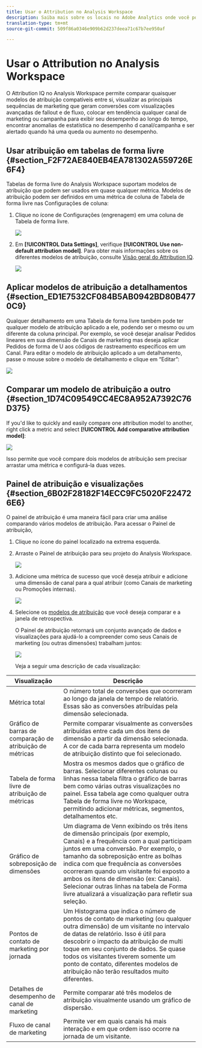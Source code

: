 ```yaml
---
title: Usar o Attribution no Analysis Workspace
description: Saiba mais sobre os locais no Adobe Analytics onde você pode usar atribuição.
translation-type: tm+mt
source-git-commit: 509f86a0346e909b62d237deea71c67b7ee950af

---
```



# Usar o Attribution no Analysis Workspace

O Attribution IQ no Analysis Workspace permite comparar quaisquer modelos de atribuição compatíveis entre si, visualizar as principais sequências de marketing que geram conversões com visualizações avançadas de fallout e de fluxo, colocar em tendência qualquer canal de marketing ou campanha para exibir seu desempenho ao longo do tempo, encontrar anomalias de estatística no desempenho d canal/campanha e ser alertado quando há uma queda ou aumento no desempenho.

## Usar atribuição em tabelas de forma livre {#section_F2F72AE840EB4EA781302A559726E6F4}

Tabelas de forma livre do Analysis Workspace suportam modelos de atribuição que podem ser usados em quase qualquer métrica. Modelos de atribuição podem ser definidos em uma métrica de coluna de Tabela de forma livre nas Configurações de coluna:

1. Clique no ícone de Configurações (engrenagem) em uma coluna de Tabela de forma livre.

   ![](assets/Column_Settings.png)

1. Em **[!UICONTROL Data Settings]**, verifique **[!UICONTROL Use non-default attribution model]**. Para obter mais informações sobre os diferentes modelos de atribuição, consulte [Visão geral do Attribution IQ](attribution.md).

   ![](assets/Attribution_Model_Selection.png)

## Aplicar modelos de atribuição a detalhamentos {#section_ED1E7532CF084B5AB0942BD80B4770C9}

Qualquer detalhamento em uma Tabela de forma livre também pode ter qualquer modelo de atribuição aplicado a ele, podendo ser o mesmo ou um diferente da coluna principal. Por exemplo, se você desejar analisar Pedidos lineares em sua dimensão de Canais de marketing mas deseja aplicar Pedidos de forma de U aos códigos de rastreamento específicos em um Canal. Para editar o modelo de atribuição aplicado a um detalhamento, passe o mouse sobre o modelo de detalhamento e clique em “Editar”:

![](assets/breakdown_settings.png)

## Comparar um modelo de atribuição a outro {#section_1D74C09549CC4EC8A952A7392C76D375}

If you&#39;d like to quickly and easily compare one attribution model to another, right click a metric and select **[!UICONTROL Add comparative attribution model]**:

![](assets/Comparative_Attribution_Model.png)

Isso permite que você compare dois modelos de atribuição sem precisar arrastar uma métrica e configurá-la duas vezes.

## Painel de atribuição e visualizações {#section_6B02F28182F14ECC9FC5020F224726E6}

O painel de atribuição é uma maneira fácil para criar uma análise comparando vários modelos de atribuição. Para acessar o Painel de atribuição,

1. Clique no ícone do painel localizado na extrema esquerda.
1. Arraste o Painel de atribuição para seu projeto do Analysis Workspace.

   ![](assets/Attribution_Panel_1.png)

1. Adicione uma métrica de sucesso que você deseja atribuir e adicione uma dimensão de canal para a qual atribuir (como Canais de marketing ou Promoções internas).

   ![](assets/attribution_panel2.png)

1. Selecione os [modelos de atribuição](attribution.md) que você deseja comparar e a janela de retrospectiva.

   O Painel de atribuição retornará um conjunto avançado de dados e visualizações para ajudá-lo a compreender como seus Canais de marketing (ou outras dimensões) trabalham juntos:

   ![](assets/attr_panel_vizs.png)

   Veja a seguir uma descrição de cada visualização:

| Visualização | Descrição |
|--- |--- |
| Métrica total | O número total de conversões que ocorreram ao longo da janela de tempo de relatório. Essas são as conversões atribuídas pela dimensão selecionada. |
| Gráfico de barras de comparação de atribuição de métricas | Permite comparar visualmente as conversões atribuídas entre cada um dos itens de dimensão a partir da dimensão selecionada. A cor de cada barra representa um modelo de atribuição distinto que foi selecionado. |
| Tabela de forma livre de atribuição de métricas | Mostra os mesmos dados que o gráfico de barras. Selecionar diferentes colunas ou linhas nessa tabela filtra o gráfico de barras bem como várias outras visualizações no painel. Essa tabela age como qualquer outra Tabela de forma livre no Workspace, permitindo adicionar métricas, segmentos, detalhamentos etc. |
| Gráfico de sobreposição de dimensões | Um diagrama de Venn exibindo os três itens de dimensão principais (por exemplo, Canais) e a frequência com a qual participam juntos em uma conversão. Por exemplo, o tamanho da sobreposição entre as bolhas indica com que frequência as conversões ocorreram quando um visitante foi exposto a ambos os itens de dimensão (ex: Canais). Selecionar outras linhas na tabela de Forma livre atualizará a visualização para refletir sua seleção. |
| Pontos de contato de marketing por jornada | Um Histograma que indica o número de pontos de contato de marketing (ou qualquer outra dimensão) de um visitante no intervalo de datas de relatório. Isso é útil para descobrir o impacto da atribuição de multi toque em seu conjunto de dados. Se quase todos os visitantes tiverem somente um ponto de contato, diferentes modelos de atribuição não terão resultados muito diferentes. |
| Detalhes de desempenho de canal de marketing | Permite comparar até três modelos de atribuição visualmente usando um gráfico de dispersão. |
| Fluxo de canal de marketing | Permite ver em quais canais há mais interação e em que ordem isso ocorre na jornada de um visitante. |
